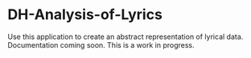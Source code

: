 # DH-Analysis-of-Lyrics
Use this application to create an abstract representation of lyrical data.
Documentation coming soon.
This is a work in progress.
